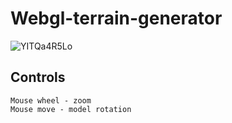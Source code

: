 # Webgl-terrain-generator
![YITQa4R5Lo](https://user-images.githubusercontent.com/74429165/200616669-64531791-4719-4548-b436-ea77e02b2758.gif)
## Controls


  ```
 Mouse wheel - zoom
 Mouse move - model rotation
  ```

